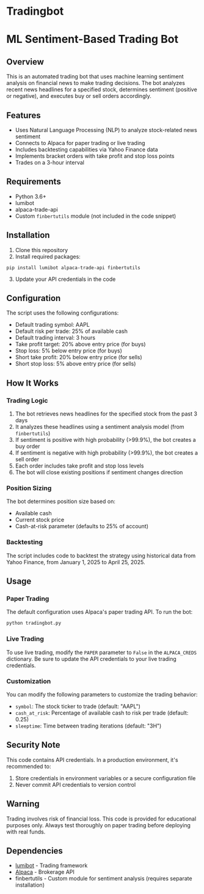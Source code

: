 # Tradingbot

# ML Sentiment-Based Trading Bot

## Overview
This is an automated trading bot that uses machine learning sentiment analysis on financial news to make trading decisions. The bot analyzes recent news headlines for a specified stock, determines sentiment (positive or negative), and executes buy or sell orders accordingly.

## Features
- Uses Natural Language Processing (NLP) to analyze stock-related news sentiment
- Connects to Alpaca for paper trading or live trading
- Includes backtesting capabilities via Yahoo Finance data
- Implements bracket orders with take profit and stop loss points
- Trades on a 3-hour interval

## Requirements
- Python 3.6+
- lumibot
- alpaca-trade-api
- Custom `finbertutils` module (not included in the code snippet)

## Installation
1. Clone this repository
2. Install required packages:
```
pip install lumibot alpaca-trade-api finbertutils
```
3. Update your API credentials in the code

## Configuration
The script uses the following configurations:
- Default trading symbol: AAPL
- Default risk per trade: 25% of available cash
- Default trading interval: 3 hours
- Take profit target: 20% above entry price (for buys)
- Stop loss: 5% below entry price (for buys)
- Short take profit: 20% below entry price (for sells)
- Short stop loss: 5% above entry price (for sells)

## How It Works

### Trading Logic
1. The bot retrieves news headlines for the specified stock from the past 3 days
2. It analyzes these headlines using a sentiment analysis model (from `finbertutils`)
3. If sentiment is positive with high probability (>99.9%), the bot creates a buy order
4. If sentiment is negative with high probability (>99.9%), the bot creates a sell order
5. Each order includes take profit and stop loss levels
6. The bot will close existing positions if sentiment changes direction

### Position Sizing
The bot determines position size based on:
- Available cash
- Current stock price
- Cash-at-risk parameter (defaults to 25% of account)

### Backtesting
The script includes code to backtest the strategy using historical data from Yahoo Finance, from January 1, 2025 to April 25, 2025.

## Usage

### Paper Trading
The default configuration uses Alpaca's paper trading API. To run the bot:
```python
python tradingbot.py
```

### Live Trading
To use live trading, modify the `PAPER` parameter to `False` in the `ALPACA_CREDS` dictionary. Be sure to update the API credentials to your live trading credentials.

### Customization
You can modify the following parameters to customize the trading behavior:
- `symbol`: The stock ticker to trade (default: "AAPL")
- `cash_at_risk`: Percentage of available cash to risk per trade (default: 0.25)
- `sleeptime`: Time between trading iterations (default: "3H")

## Security Note
This code contains API credentials. In a production environment, it's recommended to:
1. Store credentials in environment variables or a secure configuration file
2. Never commit API credentials to version control

## Warning
Trading involves risk of financial loss. This code is provided for educational purposes only. Always test thoroughly on paper trading before deploying with real funds.

## Dependencies
- [lumibot](https://github.com/Lumiwealth/lumibot) - Trading framework
- [Alpaca](https://alpaca.markets/) - Brokerage API
- finbertutils - Custom module for sentiment analysis (requires separate installation)
